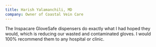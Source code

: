 ```yaml
---
title: Harish Yalamanchili, MD
company: Owner of Coastal Vein Care
---
```

The Inspacare GloveSafe dispensers do exactly what I had hoped they would, which is reducing our wasted and contaminated gloves. I would 100% recommend them to any hospital or clinic.